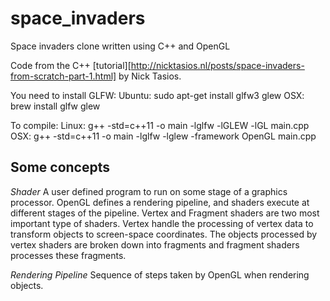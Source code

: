 # space_invaders

Space invaders clone written using C++ and OpenGL

Code from the C++ [tutorial][http://nicktasios.nl/posts/space-invaders-from-scratch-part-1.html] by Nick Tasios.

You need to install GLFW:
Ubuntu: sudo apt-get install glfw3 glew
OSX: brew install glfw glew

To compile:
Linux: g++ -std=c++11 -o main -lglfw -lGLEW -lGL main.cpp
OSX: g++ -std=c++11 -o main -lglfw -lglew -framework OpenGL main.cpp

## Some concepts

*Shader* A user defined program to run on some stage of a graphics processor. OpenGL defines a rendering pipeline, and shaders execute at different stages of the pipeline. Vertex and Fragment shaders are two most important type of shaders. Vertex handle the processing of vertex data to transform objects to screen-space coordinates. The objects processed by vertex shaders are broken down into fragments and fragment shaders processes these fragments.  

*Rendering Pipeline* Sequence of steps taken by OpenGL when rendering objects.
